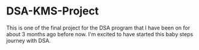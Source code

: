 # DSA-KMS-Project

This is one of the final project for the DSA program that I have been on for about 3 months ago before now. I'm excited to have started this baby steps journey with DSA.

